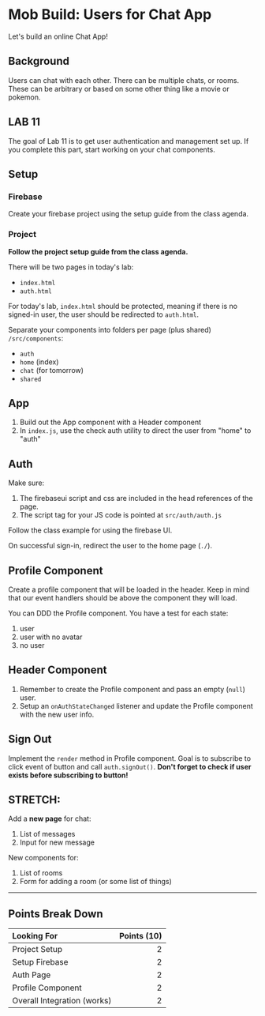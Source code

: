 # Mob Build: Users for Chat App

Let's build an online Chat App!

## Background

Users can chat with each other. There can be multiple chats,
or rooms. These can be arbitrary or based on some other thing like 
a movie or pokemon.

## LAB 11

The goal of Lab 11 is to get user authentication and management set up. If you
complete this part, start working on your chat components.

## Setup

### Firebase

Create your firebase project using the setup guide from the class agenda.

### Project

**Follow the project setup guide from the class agenda.**

There will be two pages
in today's lab:

- `index.html`
- `auth.html`

For today's lab, `index.html` should be protected, meaning if there is no signed-in user, the user should be redirected to `auth.html`.

Separate your components into folders per page (plus shared) `/src/components`:

- `auth`
- `home` (index)
- `chat` (for tomorrow)
- `shared`

## App

1. Build out the App component with a Header component
1. In `index.js`, use the check auth utility to direct the user 
from "home" to "auth"

## Auth

Make sure:
1. The firebaseui script and css are included in the head 
references of the page.
1. The script tag for your JS code is pointed at `src/auth/auth.js`

Follow the class example for using the firebase UI.

On successful sign-in, redirect the user to the home page (`./`).

## Profile Component

Create a profile component that will be loaded in the header. Keep
in mind that our event handlers should be above the component they
will load.

You can DDD the Profile component. You have a test for each state:
1. user
1. user with no avatar
1. no user

## Header Component

1. Remember to create the Profile component and pass an empty (`null`)
user.
1. Setup an `onAuthStateChanged` listener and update the Profile
component with the new user info.

## Sign Out

Implement the `render` method in Profile component. Goal is to
subscribe to click event of button and call `auth.signOut()`. **Don't forget
to check if user exists before subscribing to button!**

## STRETCH:

Add a **new page** for chat:
1. List of messages
1. Input for new message

New components for:
1. List of rooms
1. Form for adding a room (or some list of things)

---


## Points Break Down

Looking For | Points (10)
:--|--:
Project Setup  | 2
Setup Firebase | 2
Auth Page | 2
Profile Component | 2
Overall Integration (works) | 2
